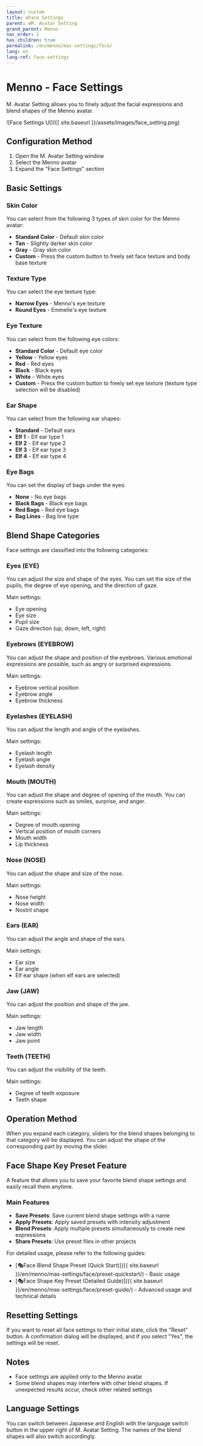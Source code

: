 ```yaml
---
layout: custom
title: ⚙️Face Settings
parent: ⚙️M. Avatar Setting
grand_parent: Menno
nav_order: 1
has_children: true
permalink: /en/menno/mas-settings/face/
lang: en
lang-ref: face-settings
---
```


# Menno - Face Settings

M. Avatar Setting allows you to finely adjust the facial expressions and blend shapes of the Menno avatar.

![Face Settings UI]({{ site.baseurl }}/assets/images/face_setting.png)

## Configuration Method

1. Open the M. Avatar Setting window
2. Select the Menno avatar
3. Expand the "Face Settings" section

## Basic Settings

### Skin Color
You can select from the following 3 types of skin color for the Menno avatar:
- **Standard Color** - Default skin color
- **Tan** - Slightly darker skin color
- **Gray** - Gray skin color
- **Custom** - Press the custom button to freely set face texture and body base texture

### Texture Type
You can select the eye texture type:
- **Narrow Eyes** - Menno's eye texture
- **Round Eyes** - Emmelie's eye texture

### Eye Texture
You can select from the following eye colors:
- **Standard Color** - Default eye color
- **Yellow** - Yellow eyes
- **Red** - Red eyes
- **Black** - Black eyes
- **White** - White eyes
- **Custom** - Press the custom button to freely set eye texture (texture type selection will be disabled)

### Ear Shape
You can select from the following ear shapes:
- **Standard** - Default ears
- **Elf 1** - Elf ear type 1
- **Elf 2** - Elf ear type 2
- **Elf 3** - Elf ear type 3
- **Elf 4** - Elf ear type 4

### Eye Bags
You can set the display of bags under the eyes:
- **None** - No eye bags
- **Black Bags** - Black eye bags
- **Red Bags** - Red eye bags
- **Bag Lines** - Bag line type

## Blend Shape Categories

Face settings are classified into the following categories:

### Eyes (EYE)
You can adjust the size and shape of the eyes. You can set the size of the pupils, the degree of eye opening, and the direction of gaze.

Main settings:
- Eye opening
- Eye size
- Pupil size
- Gaze direction (up, down, left, right)

### Eyebrows (EYEBROW)
You can adjust the shape and position of the eyebrows. Various emotional expressions are possible, such as angry or surprised expressions.

Main settings:
- Eyebrow vertical position
- Eyebrow angle
- Eyebrow thickness

### Eyelashes (EYELASH)
You can adjust the length and angle of the eyelashes.

Main settings:
- Eyelash length
- Eyelash angle
- Eyelash density

### Mouth (MOUTH)
You can adjust the shape and degree of opening of the mouth. You can create expressions such as smiles, surprise, and anger.

Main settings:
- Degree of mouth opening
- Vertical position of mouth corners
- Mouth width
- Lip thickness

### Nose (NOSE)
You can adjust the shape and size of the nose.

Main settings:
- Nose height
- Nose width
- Nostril shape

### Ears (EAR)
You can adjust the angle and shape of the ears.

Main settings:
- Ear size
- Ear angle
- Elf ear shape (when elf ears are selected)

### Jaw (JAW)
You can adjust the position and shape of the jaw.

Main settings:
- Jaw length
- Jaw width
- Jaw point

### Teeth (TEETH)
You can adjust the visibility of the teeth.

Main settings:
- Degree of teeth exposure
- Teeth shape

## Operation Method

When you expand each category, sliders for the blend shapes belonging to that category will be displayed. You can adjust the shape of the corresponding part by moving the slider.

## Face Shape Key Preset Feature

A feature that allows you to save your favorite blend shape settings and easily recall them anytime.

### Main Features
- **Save Presets**: Save current blend shape settings with a name
- **Apply Presets**: Apply saved presets with intensity adjustment
- **Blend Presets**: Apply multiple presets simultaneously to create new expressions
- **Share Presets**: Use preset files in other projects

For detailed usage, please refer to the following guides:
- [🎭Face Blend Shape Preset (Quick Start)]({{ site.baseurl }}/en/menno/mas-settings/face/preset-quickstart/) - Basic usage
- [🎭Face Shape Key Preset (Detailed Guide)]({{ site.baseurl }}/en/menno/mas-settings/face/preset-guide/) - Advanced usage and technical details

## Resetting Settings

If you want to reset all face settings to their initial state, click the "Reset" button. A confirmation dialog will be displayed, and if you select "Yes", the settings will be reset.

## Notes

* Face settings are applied only to the Menno avatar
* Some blend shapes may interfere with other blend shapes. If unexpected results occur, check other related settings

## Language Settings

You can switch between Japanese and English with the language switch button in the upper right of M. Avatar Setting. The names of the blend shapes will also switch accordingly. 